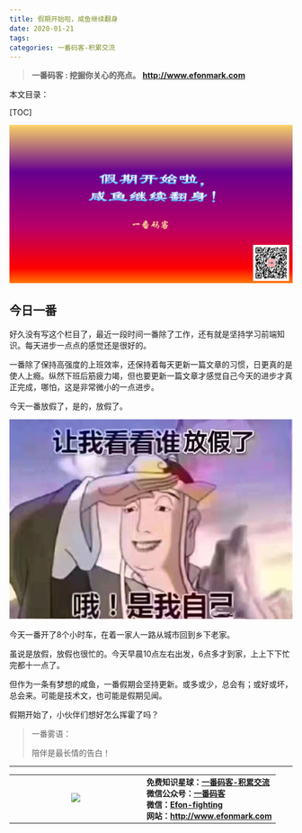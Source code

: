 ```yaml
---
title: 假期开始啦，咸鱼继续翻身
date: 2020-01-21
tags: 
categories: 一番码客-积累交流
---
```


> **一番码客 : 挖掘你关心的亮点。**
> **http://www.efonmark.com**

本文目录：

[TOC]

![image-20200121000504632](2020-01-21-假期开始啦，咸鱼继续翻身/image-20200121000504632.png)

<!--more-->

## 今日一番

好久没有写这个栏目了，最近一段时间一番除了工作，还有就是坚持学习前端知识。每天进步一点点的感觉还是很好的。

一番除了保持高强度的上班效率，还保持着每天更新一篇文章的习惯，日更真的是使人上瘾。纵然下班后筋疲力竭，但也要更新一篇文章才感觉自己今天的进步才真正完成，哪怕，这是非常微小的一点进步。

今天一番放假了，是的，放假了。

![image-20200121001232646](2020-01-21-假期开始啦，咸鱼继续翻身/image-20200121001232646.png)

今天一番开了8个小时车，在着一家人一路从城市回到乡下老家。

虽说是放假，放假也很忙的。今天早晨10点左右出发，6点多才到家，上上下下忙完都十一点了。

但作为一条有梦想的咸鱼，一番假期会坚持更新。或多或少，总会有；或好或坏，总会来。可能是技术文，也可能是假期见闻。

假期开始了，小伙伴们想好怎么挥霍了吗？



> 一番雾语：
>
> 陪伴是最长情的告白！

------

<table>
<tr>
<td ><center><img src="http://www.efonmark.com/efonmark-blog/readme/guanzhu_1.jpg" width=40%></center></td>
<td width="50%" align=left><b>
    免费知识星球：<a href="http://www.efonmark.com/efonmark-blog/readme/zhishixingqiu1.png">一番码客-积累交流</a><br>
    微信公众号：<a href="http://www.efonmark.com/efonmark-blog/readme/guanzhu_1.jpg">一番码客</a><br>
    微信：<a href="http://www.efonmark.com/efonmark-blog/readme/weixin.jpg">Efon-fighting</a><br>
    网站：<a href="http://www.efonmark.com">http://www.efonmark.com</a><br></b></td>
</tr>
</table>